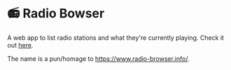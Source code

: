 # 📻 Radio Bowser

A web app to list radio stations and what they're currently playing. Check it out [here](http://jjst.eu/radio-bowser/).

The name is a pun/homage to https://www.radio-browser.info/.
